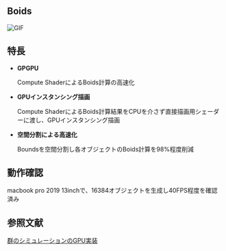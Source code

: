 ## Boids

![GIF](https://github.com/kosuke-ohira-abist/Boids-unity/blob/main/boids.gif)

## 特長

* **GPGPU**
  
  Compute ShaderによるBoids計算の高速化
  
* **GPUインスタンシング描画**
  
  Compute ShaderによるBoids計算結果をCPUを介さず直接描画用シェーダーに渡し、GPUインスタンシング描画

* **空間分割による高速化**

  Boundsを空間分割し各オブジェクトのBoids計算を98%程度削減

## 動作確認

macbook pro 2019 13inchで、16384オブジェクトを生成し40FPS程度を確認済み

## 参照文献
[群のシミュレーションのGPU実装](https://github.com/IndieVisualLab/UnityGraphicsProgrammingBook1/blob/master/oishi.md)

